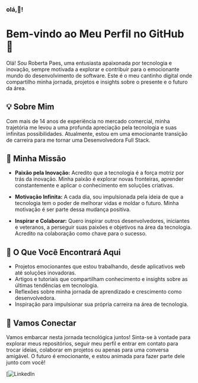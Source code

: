 ### olá,👋!
# Bem-vindo ao Meu Perfil no GitHub 🚀

Olá! Sou Roberta Paes, uma entusiasta apaixonada por tecnologia e inovação, sempre motivada a explorar e contribuir para o emocionante mundo do desenvolvimento de software. Este é o meu cantinho digital onde compartilho minha jornada, projetos e insights sobre o presente e o futuro da área.

## 💡 Sobre Mim

Com mais de 14 anos de experiência no mercado comercial, minha trajetória me levou a uma profunda apreciação pela tecnologia e suas infinitas possibilidades. Atualmente, estou em uma emocionante transição de carreira para me tornar uma Desenvolvedora Full Stack.

## 🚀 Minha Missão

- **Paixão pela Inovação:** Acredito que a tecnologia é a força motriz por trás da inovação. Minha paixão é explorar novas fronteiras, aprender constantemente e aplicar o conhecimento em soluções criativas.

- **Motivação Infinita:** A cada dia, sou impulsionada pela ideia de que a tecnologia tem o poder de melhorar vidas e moldar o futuro. Minha motivação é ser parte dessa mudança positiva.

- **Inspirar e Colaborar:** Quero inspirar outros desenvolvedores, iniciantes e veteranos, a perseguir suas paixões e objetivos na área da tecnologia. Acredito na colaboração como chave para o sucesso.

## 🌟 O Que Você Encontrará Aqui

- Projetos emocionantes que estou trabalhando, desde aplicativos web até soluções inovadoras.
- Artigos e tutoriais que compartilham conhecimento e insights sobre as últimas tendências em tecnologia.
- Reflexões sobre minha jornada de aprendizado e crescimento como desenvolvedora.
- Inspiração para impulsionar sua própria carreira na área de tecnologia.

## 🤝 Vamos Conectar

Vamos embarcar nesta jornada tecnológica juntos! Sinta-se à vontade para explorar meus repositórios, seguir meu perfil e entrar em contato para trocar ideias, colaborar em projetos ou apenas para uma conversa amigável. O futuro é emocionante, e estou animada para fazer parte dele junto com você! 

[![LinkedIn](https://www.linkedin.com/in/roberta-paes/)

<!--
**devropaes/devropaes** is a ✨ _special_ ✨ repository because its `README.md` (this file) appears on your GitHub profile.

Here are some ideas to get you started:

- 🔭 I’m currently working on ...
- 🌱 I’m currently learning ...
- 👯 I’m looking to collaborate on ...
- 🤔 I’m looking for help with ...
- 💬 Ask me about ...
- 📫 How to reach me: ...
- 😄 Pronouns: ...
- ⚡ Fun fact: ...
-->

